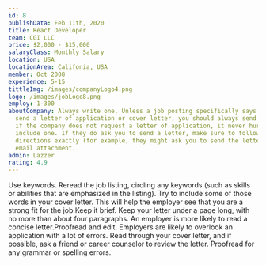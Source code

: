 ```yaml
---
id: 8
publishData: Feb 11th, 2020
title: React Developer
team: CGI LLC
price: $2,000 - $15,000
salaryClass: Monthly Salary
location: USA
locationArea: Califonia, USA
member: Oct 2008
experience: 5-15
tittleImg: /images/companyLogo4.png
logo: /images/jobLogo8.png
employ: 1-300
aboutCompany: Always write one. Unless a job posting specifically says not to
  send a letter of application or cover letter, you should always send one. Even
  if the company does not request a letter of application, it never hurts to
  include one. If they do ask you to send a letter, make sure to follow the
  directions exactly (for example, they might ask you to send the letter as an
  email attachment.
admin: Lazzer
rating: 4.9
---
```



Use keywords. Reread the job listing, circling any keywords (such as skills or abilities that are emphasized in the listing). Try to include some of those words in your cover letter. This will help the employer see that you are a strong fit for the job.Keep it brief. Keep your letter under a page long, with no more than about four paragraphs. An employer is more likely to read a concise letter.Proofread and edit. Employers are likely to overlook an application with a lot of errors. Read through your cover letter, and if possible, ask a friend or career counselor to review the letter. Proofread for any grammar or spelling errors.
